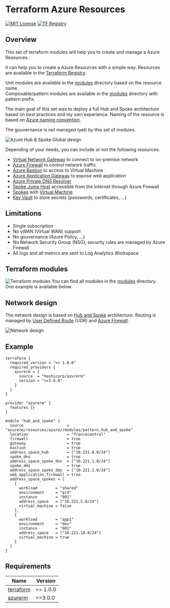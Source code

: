 # Terraform Azure Resources
[![MIT License](https://img.shields.io/badge/license-MIT-orange.svg)](LICENSE) [![TF Registry](https://img.shields.io/badge/terraform-registry-blue.svg)](https://registry.terraform.io/modules/azurerm/resources/azure/latest/)

## Overview

This set of terraform modules will help you to create and manage a Azure Resources.

It can help you to create a Azure Resources with a simple way. 
Resources are available in the [Terraform Registry](https://registry.terraform.io/modules/azurerm/resources/azure/latest/).

Unit modules are available in the [modules](modules) directory based on the resource name.  
Composable/pattern modules are available in the [modules](modules) directory with pattern prefix.

The main goal of this set was to deploy a full Hub and Spoke architecture based on best practices and my own experience. Naming of the resource is based on [Azure naming convention](https://learn.microsoft.com/en-us/azure/cloud-adoption-framework/ready/azure-best-practices/resource-naming).

The gouvernance is not managed (yet) by this set of modules.

![Azure Hub & Spoke Global design](images/hub-and-spoke-global.png)

Depending of your needs, you can include or not the following resources:
- [Virtual Network Gateway](https://docs.microsoft.com/en-us/azure/vpn-gateway/) to connect to on-premise network
- [Azure Firewall](https://docs.microsoft.com/en-us/azure/firewall/) to control network traffic
- [Azure Bastion](https://docs.microsoft.com/en-us/azure/bastion/) to access to Virtual Machine
- [Azure Application Gateway](https://docs.microsoft.com/en-us/azure/application-gateway/) to expose web application
- [Azure Private DNS Resolver](https://learn.microsoft.com/en-us/azure/dns/dns-private-resolver-overview)
- [Spoke Jump Host](https://docs.microsoft.com/en-us/azure/architecture/reference-architectures/hybrid-networking/jumphost) accessible from the Internet through Azure Firewall
- [Spokes](https://docs.microsoft.com/en-us/azure/architecture/reference-architectures/hybrid-networking/hub-spoke) with [Virtual Machine](https://docs.microsoft.com/en-us/azure/virtual-machines/)
- [Key Vault](https://docs.microsoft.com/en-us/azure/key-vault/) to store secrets (passwords, certificates, ...)

## Limitations

- Single subscription
- No vWAN (Virtual WAN) support
- No gouvernance (Azure Policy, ...)
- No Network Security Group (NSG), security rules are managed by Azure Firewall
- All logs and all metrics are sent to Log Analytics Workspace

## Terraform modules

![Terraform modules](images/terraform-modules.png)
You can find all modules in the [modules](modules) directory.
One example is available below.

## Network design

The network design is based on [Hub and Spoke](https://docs.microsoft.com/en-us/azure/architecture/reference-architectures/hybrid-networking/hub-spoke) architecture. Routing is managed by [User Defined Route](https://docs.microsoft.com/en-us/azure/virtual-network/virtual-networks-udr-overview) (UDR) and [Azure Firewall](https://docs.microsoft.com/en-us/azure/firewall/overview).

![Network design](images/network-design.png)

## Example

```hcl
terraform {
  required_version = ">= 1.0.0"
  required_providers {
    azurerm = {
      source  = "hashicorp/azurerm"
      version = ">=3.0.0"
    }
  }
}

provider "azurerm" {
  features {}
}

module "hub_and_spoke" {
  source                   = "azurerm/resources/azure//modules/pattern_hub_and_spoke"
  location                 = "francecentral"
  firewall                 = true
  gateway                  = true
  bastion                  = true
  address_space_hub        = ["10.221.0.0/24"]
  spoke_dns                = true
  address_space_spoke_dns  = ["10.221.1.0/24"]
  spoke_dmz                = true
  address_space_spoke_dmz  = ["10.221.2.0/24"]
  web_application_firewall = true
  address_space_spokes = [
    {
      workload        = "shared"
      environment     = "prd"
      instance        = "001"
      address_space   = ["10.221.5.0/24"]
      virtual_machine = false
    },
    {
      workload        = "app1"
      environment     = "dev"
      instance        = "001"
      address_space   = ["10.221.10.0/24"]
      virtual_machine = true
    }
  ]
}
```

## Requirements

| Name | Version |
|------|---------|
| <a name="requirement_terraform"></a> [terraform](#requirement\_terraform) | >= 1.0.0 |
| <a name="requirement_azurerm"></a> [azurerm](#requirement\_azurerm) | >=3.0.0 |

